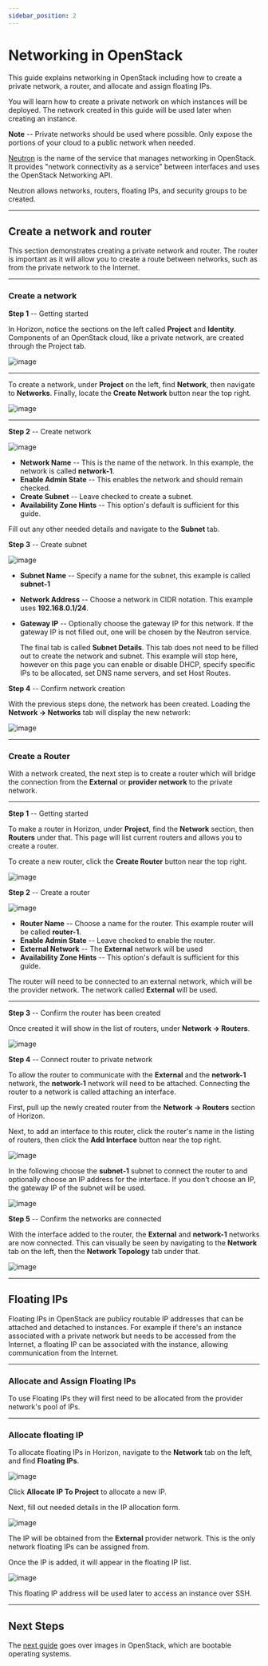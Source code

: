 ```yaml
---
sidebar_position: 2
---
```

# Networking in OpenStack

This guide explains networking in OpenStack including how to create a
private network, a router, and allocate and assign floating IPs.

You will learn how to create a private network on which instances will
be deployed. The network created in this guide will be used later when
creating an instance.

**Note** -- Private networks should be used where possible. Only expose
the portions of your cloud to a public network when needed.

[Neutron](https://docs.openstack.org/neutron/latest/) is the name of the
service that manages networking in OpenStack. It provides "network
connectivity as a service" between interfaces and uses the OpenStack
Networking API.

Neutron allows networks, routers, floating IPs, and security groups to
be created.

-----

## **Create a network and router**

This section demonstrates creating a private network and router. The
router is important as it will allow you to create a route between
networks, such as from the private network to the Internet.

-----

### **Create a network**

**Step 1** -- Getting started

In Horizon, notice the sections on the left called **Project** and
**Identity**. Components of an OpenStack cloud, like a private network,
are created through the Project tab.

![image](images/um_project_identity.png)

-----

To create a network, under **Project** on the left, find **Network**,
then navigate to **Networks**. Finally, locate the **Create Network**
button near the top right.

![image](images/um_network_networks.png)

-----

**Step 2** -- Create network

![image](images/um_create_a_network_form.png)

- **Network Name** -- This is the name of the network. In this
    example, the network is called **network-1**.
- **Enable Admin State** -- This enables the network and should remain
    checked.
- **Create Subnet** -- Leave checked to create a subnet.
- **Availability Zone Hints** -- This option's default is sufficient
    for this guide.

Fill out any other needed details and navigate to the **Subnet** tab.

**Step 3** -- Create subnet

![image](images/um_create_a_subnet_form.png)

- **Subnet Name** -- Specify a name for the subnet, this example is
    called **subnet-1**

- **Network Address** -- Choose a network in CIDR notation. This
    example uses **192.168.0.1/24**.

- **Gateway IP** -- Optionally choose the gateway IP for this network.
    If the gateway IP is not filled out, one will be chosen by the
    Neutron service.

    The final tab is called **Subnet Details**. This tab does not need
    to be filled out to create the network and subnet. This example will
    stop here, however on this page you can enable or disable DHCP,
    specify specific IPs to be allocated, set DNS name servers, and set
    Host Routes.

**Step 4** -- Confirm network creation

With the previous steps done, the network has been created. Loading the
**Network -\> Networks** tab will display the new network:

![image](images/um_network_listing.png)

-----

### **Create a Router**

With a network created, the next step is to create a router which will
bridge the connection from the **External** or **provider network** to
the private network.

-----

**Step 1** -- Getting started

To make a router in Horizon, under **Project**, find the **Network**
section, then **Routers** under that. This page will list current
routers and allows you to create a router.

To create a new router, click the **Create Router** button near the top
right.

![image](images/um_router_main_page.png)

**Step 2** -- Create a router

![image](images/um_create_router.png)

- **Router Name** -- Choose a name for the router. This example router
    will be called **router-1**.
- **Enable Admin State** -- Leave checked to enable the router.
- **External Network** -- The **External** network will be used
- **Availability Zone Hints** -- This option's default is sufficient
    for this guide.

The router will need to be connected to an external network, which will
be the provider network. The network called **External** will be used.

-----

**Step 3** -- Confirm the router has been created

Once created it will show in the list of routers, under **Network -\>
Routers**.

![image](images/um_router_list.png)

**Step 4** -- Connect router to private network

To allow the router to communicate with the **External** and the
**network-1** network, the **network-1** network will need to be
attached. Connecting the router to a network is called attaching an
interface.

First, pull up the newly created router from the **Network -\> Routers**
section of Horizon.

Next, to add an interface to this router, click the router's name in the
listing of routers, then click the **Add Interface** button near the top
right.

![image](images/um_add_interface_router.png)

In the following choose the **subnet-1** subnet to connect the router to
and optionally choose an IP address for the interface. If you don't
choose an IP, the gateway IP of the subnet will be used.

![image](images/um_router_add_interface.png)

**Step 5** -- Confirm the networks are connected

With the interface added to the router, the **External** and
**network-1** networks are now connected. This can visually be seen by
navigating to the **Network** tab on the left, then the **Network
Topology** tab under that.

![image](images/um_network_topology.png)

-----

## **Floating IPs**

Floating IPs in OpenStack are publicy routable IP addresses that can be
attached and detached to instances. For example if there's an instance
associated with a private network but needs to be accessed from the
Internet, a floating IP can be associated with the instance, allowing
communication from the Internet.

-----

### **Allocate and Assign Floating IPs**

To use Floating IPs they will first need to be allocated from the
provider network's pool of IPs.

-----

### Allocate floating IP

To allocate floating IPs in Horizon, navigate to the **Network** tab on
the left, and find **Floating IPs**.

![image](images/um_floating_ips.png)

Click **Allocate IP To Project** to allocate a new IP.

Next, fill out needed details in the IP allocation form.

![image](images/um_allocate_floating_ip.png)

The IP will be obtained from the **External** provider network. This is
the only network floating IPs can be assigned from.

Once the IP is added, it will appear in the floating IP list.

![image](images/um_floating_ip_listing.png)

This floating IP address will be used later to access an instance over
SSH.

-----

## **Next Steps**

The [next guide](working-with-images) goes over
images in OpenStack, which are bootable operating systems.

